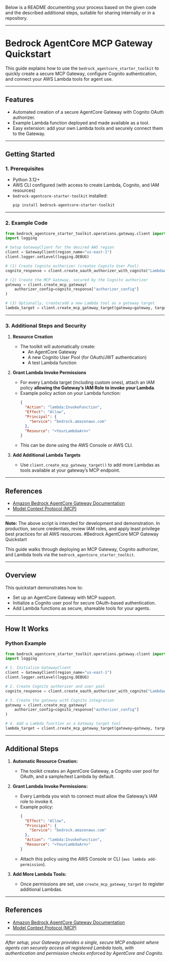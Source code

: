 Below is a README documenting your process based on the given code and the described additional steps, suitable for sharing internally or in a repository.

---

# Bedrock AgentCore MCP Gateway Quickstart

This guide explains how to use the `bedrock_agentcore_starter_toolkit` to quickly create a secure MCP Gateway, configure Cognito authentication, and connect your AWS Lambda tools for agent use.

---

## Features

- Automated creation of a secure AgentCore Gateway with Cognito OAuth authorizer.
- Example Lambda function deployed and made available as a tool.
- Easy extension: add your own Lambda tools and securely connect them to the Gateway.

---

## Getting Started

### 1. Prerequisites

- Python 3.12+
- AWS CLI configured (with access to create Lambda, Cognito, and IAM resources)
- `bedrock-agentcore-starter-toolkit` installed:
  ```bash
  pip install bedrock-agentcore-starter-toolkit
  ```

---

### 2. Example Code

```python
from bedrock_agentcore_starter_toolkit.operations.gateway.client import GatewayClient
import logging

# Setup GatewayClient for the desired AWS region
client = GatewayClient(region_name="us-east-1")
client.logger.setLevel(logging.DEBUG)

# (1) Create Cognito authorizer (creates Cognito User Pool)
cognito_response = client.create_oauth_authorizer_with_cognito("LambdaAuthGW")

# (2) Create the MCP Gateway, secured by the Cognito authorizer
gateway = client.create_mcp_gateway(
    authorizer_config=cognito_response["authorizer_config"]
)

# (3) Optionally, create/add a new Lambda tool as a gateway target
lambda_target = client.create_mcp_gateway_target(gateway=gateway, target_type="lambda")
```

---

### 3. Additional Steps and Security

1. **Resource Creation**

   - The toolkit will automatically create:
     - An AgentCore Gateway
     - A new Cognito User Pool (for OAuth/JWT authentication)
     - A test Lambda function

2. **Grant Lambda Invoke Permissions**

   - For every Lambda target (including custom ones), attach an IAM policy **allowing the Gateway’s IAM Role to invoke your Lambda**.
   - Example policy action on your Lambda function:
     ```json
     {
       "Action": "lambda:InvokeFunction",
       "Effect": "Allow",
       "Principal": {
         "Service": "bedrock.amazonaws.com"
       },
       "Resource": "<YourLambdaArn>"
     }
     ```
   - This can be done using the AWS Console or AWS CLI.

3. **Add Additional Lambda Targets**
   - Use `client.create_mcp_gateway_target()` to add more Lambdas as tools available at your gateway’s MCP endpoint.

---

## References

- [Amazon Bedrock AgentCore Gateway Documentation](https://docs.aws.amazon.com/bedrock-agentcore/latest/devguide/gateway.html)
- [Model Context Protocol (MCP)](https://modelcontextprotocol.io/docs/getting-started/intro)

---

**Note:** The above script is intended for development and demonstration. In production, secure credentials, review IAM roles, and apply least privilege best practices for all AWS resources. #Bedrock AgentCore MCP Gateway Quickstart

This guide walks through deploying an MCP Gateway, Cognito authorizer, and Lambda tools via the `bedrock_agentcore_starter_toolkit`.

---

## Overview

This quickstart demonstrates how to:

- Set up an AgentCore Gateway with MCP support.
- Initialize a Cognito user pool for secure OAuth-based authentication.
- Add Lambda functions as secure, shareable tools for your agents.

---

## How It Works

### Python Example

```python
from bedrock_agentcore_starter_toolkit.operations.gateway.client import GatewayClient
import logging

# 1. Initialize GatewayClient
client = GatewayClient(region_name="us-east-1")
client.logger.setLevel(logging.DEBUG)

# 2. Create Cognito authorizer and user pool
cognito_response = client.create_oauth_authorizer_with_cognito("LambdaAuthGW")

# 3. Create the gateway with Cognito integration
gateway = client.create_mcp_gateway(
    authorizer_config=cognito_response["authorizer_config"]
)

# 4. Add a Lambda function as a Gateway target tool
lambda_target = client.create_mcp_gateway_target(gateway=gateway, target_type="lambda")
```

---

## Additional Steps

1. **Automatic Resource Creation:**

   - The toolkit creates an AgentCore Gateway, a Cognito user pool for OAuth, and a sample/test Lambda by default.

2. **Grant Lambda Invoke Permissions:**

   - Every Lambda you wish to connect must allow the Gateway’s IAM role to invoke it.
   - Example policy:
     ```json
     {
       "Effect": "Allow",
       "Principal": {
         "Service": "bedrock.amazonaws.com"
       },
       "Action": "lambda:InvokeFunction",
       "Resource": "<YourLambdaArn>"
     }
     ```
   - Attach this policy using the AWS Console or CLI (`aws lambda add-permission`).

3. **Add More Lambda Tools:**
   - Once permissions are set, use `create_mcp_gateway_target` to register additional Lambdas.

---

## References

- [Amazon Bedrock AgentCore Gateway Documentation](https://docs.aws.amazon.com/bedrock-agentcore/latest/devguide/gateway.html)
- [Model Context Protocol (MCP)](https://modelcontextprotocol.io/docs/getting-started/intro)

---

_After setup, your Gateway provides a single, secure MCP endpoint where agents can securely access all registered Lambda tools, with authentication and permission checks enforced by AgentCore and Cognito._
